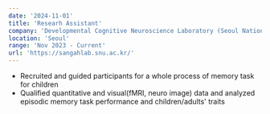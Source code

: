 ```yaml
---
date: '2024-11-01'
title: 'Researh Assistant'
company: 'Developmental Cognitive Neuroscience Laboratory (Seoul National University)'
location: 'Seoul'
range: 'Nov 2023 - Current'
url: 'https://sangahlab.snu.ac.kr/'
---
```


- Recruited and guided participants for a whole process of memory task for children  
- Qualified quantitative and visual(fMRI, neuro image) data and analyzed episodic memory task performance and children/adults' traits
